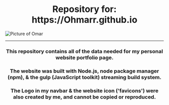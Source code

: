 <!--⇧⌘V-To Preview-->
<h1 align=center>Repository for: https://Ohmarr.github.io</h1>

<img id="profile-picture" href="https://github.com/Ohmarr/Ohmarr.github.io/blob/master/src/assets/SmallFace.jpg" alt="Picture of Omar">

<hr>

<h3 align=center> This repository contains all of the data needed for my personal website portfolio page.</h3>

<h3 align=center>The website was built with Node.js, node package manager (npm), & the gulp (JavaScript toolkit) streaming build system.  </h3>

<h3 align=center>The Logo in my navbar & the website icon ('favicons') were also created by me, and cannot be copied or reproduced.</h3>